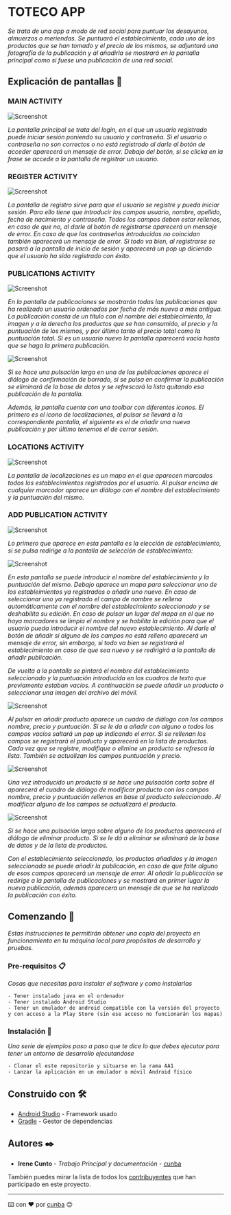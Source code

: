 # TOTECO APP

_Se trata de una app a modo de red social para puntuar los desayunos, almuerzos o meriendas. Se puntuará el establecimiento, cada uno de los productos que se han tomado y el precio de los mismos, se adjuntará una fotografía de la publicación y al añadirla se mostrará en la pantalla principal como si fuese una publicación de una red social._

## Explicación de pantallas 📱

### MAIN ACTIVITY

![Screenshot](snapshots/MainActivity.png)

_La pantalla principal se trata del login, en el que un usuario registrado puede iniciar sesión poniendo su usuario y contraseña. Si el usuario o contraseña no son correctos o no está registrado al darle al botón de acceder aparecerá un mensaje de error. Debajo del botón, si se clicka en la frase se accede a la pantalla de registrar un usuario._

### REGISTER ACTIVITY

![Screenshot](snapshots/RegisterActivity.png)

_La pantalla de registro sirve para que el usuario se registre y pueda iniciar sesión. Para ello tiene que introducir los campos usuario, nombre, apellido, fecha de nacimiento y contraseña. Todos los campos deben estar rellenos, en caso de que no, al darle al botón de registrarse aparecerá un mensaje de error. En caso de que las contraseñas introducidas no coincidan también aparecerá un mensaje de error. Si todo va bien, al registrarse se pasará a la pantalla de inicio de sesión y aparecerá un pop up diciendo que el usuario ha sido registrado con éxito._

### PUBLICATIONS ACTIVITY

![Screenshot](snapshots/PublicationsActivity.png)

_En la pantalla de publicaciones se mostrarán todas las publicaciones que ha realizado un usuario ordenadas por fecha de más nueva a más antigua. La publicación consta de un título con el nombre del establecimiento, la imagen y a la derecha los productos que se han consumido, el precio y la puntuación de los mismos, y por último tanto el precio total como la puntuación total. Si es un usuario nuevo la pantalla aparecerá vacía hasta que se haga la primera publicación._

![Screenshot](snapshots/DeletePublicationDialog.png)

_Si se hace una pulsación larga en una de las publicaciones aparece el diálogo de confirmación de borrado, si se pulsa en confirmar la publicación se eliminará de la base de datos y se refrescará la lista quitando esa publicación de la pantalla._

_Además, la pantalla cuenta con una toolbar con diferentes iconos. El primero es el icono de localizaciones, al pulsar se llevará a la correspondiente pantalla, el siguiente es el de añadir una nueva publicación y por último tenemos el de cerrar sesión._

### LOCATIONS ACTIVITY

![Screenshot](snapshots/LocationsActivity.png)

_La pantalla de localizaciones es un mapa en el que aparecen marcados todos los establecimientos registrados por el usuario. Al pulsar encima de cualquier marcador aparece un diálogo con el nombre del establecimiento y la puntuación del mismo._

### ADD PUBLICATION ACTIVITY

![Screenshot](snapshots/AddPublicationActivity.png)

_Lo primero que aparece en esta pantalla es la elección de establecimiento, si se pulsa redirige a la pantalla de selección de establecimiento:_

![Screenshot](snapshots/AddEstablishmentActivity.png)

_En esta pantalla se puede introducir el nombre del establecimiento y la puntuación del mismo. Debajo aparece un mapa para seleccionar uno de los estableimientos ya registrados o añadir uno nuevo. En caso de seleccionar uno ya registrado el campo de nombre se rellena automáticamente con el nombre del establecimiento seleccionado y se deshabilita su edición. En caso de pulsar un lugar del mapa en el que no haya marcadores se limpia el nombre y se habilita la edición para que el usuario pueda introducir el nombre del nuevo establecimiento. Al darle al botón de añadir si alguno de los campos no está relleno aparecerá un mensaje de error, sin embargo, si todo va bien se registrará el establecimiento en caso de que sea nuevo y se redirigirá a la pantalla de añadir publicación._

_De vuelta a la pantalla se pintará el nombre del establecimiento seleccionado y la puntuación introducida en los cuadros de texto que previamente estaban vacíos. A continuación se puede añadir un producto o seleccionar una imagen del archivo del móvil._

![Screenshot](snapshots/AddProductFragment.png)

_Al pulsar en añadir producto aparece un cuadro de diálogo con los campos nombre, precio y puntuación. Si se le da a añadir con alguno o todos los campos vacíos saltará un pop up indicando el error. Si se rellenan los campos se registrará el producto y aparecerá en la lista de productos. Cada vez que se registre, modifique o elimine un producto se refresca la lista. También se actualizan los campos puntuación y precio._

![Screenshot](snapshots/ModifyProductFragment.png)

_Una vez introducido un producto si se hace una pulsación corta sobre él aparecerá el cuadro de diálogo de modificar producto con los campos nombre, precio y puntuación rellenos en base al producto seleccionado. Al modificar alguno de los campos se actualizará el producto._

![Screenshot](snapshots/DeleteProductDialog.png)

_Si se hace una pulsación larga sobre alguno de los productos aparecerá el diálogo de eliminar producto. Si se le dá a eliminar se eliminará de la base de datos y de la lista de productos._

_Con el establecimiento seleccionado, los productos añadidos y la imagen seleccionada se puede añadir la publicación, en caso de que falte alguno de esos campos aparecerá un mensaje de error. Al añadir la publicación se redirige a la pantalla de publicaciones y se mostrará en primer lugar la nueva publicación, además aparecera un mensaje de que se ha realizado la publicación con éxito._

## Comenzando 🚀

_Estas instrucciones te permitirán obtener una copia del proyecto en funcionamiento en tu máquina local para propósitos de desarrollo y pruebas._


### Pre-requisitos 📋

_Cosas que necesitas para instalar el software y como instalarlas_

```
- Tener instalado java en el ordenador
- Tener instalado Android Studio
- Tener un emulador de android compatible con la versión del proyecto y con acceso a la Play Store (sin ese acceso no funcionarán los mapas)
```

### Instalación 🔧

_Una serie de ejemplos paso a paso que te dice lo que debes ejecutar para tener un entorno de desarrollo ejecutandose_

```
- Clonar el este repositorio y situarse en la rama AA1
- Lanzar la aplicación en un emulador o móvil Android físico
```

## Construido con 🛠️

* [Android Studio](https://developer.android.com) - Framework usado
* [Gradle](https://gradle.org) - Gestor de dependencias

## Autores ✒️

* **Irene Cunto** - *Trabajo Principal y documentación* - [cunba](https://github.com/cunba)

También puedes mirar la lista de todos los [contribuyentes](https://github.com/cunba/toteco_app) que han participado en este proyecto.


---
⌨️ con ❤️ por [cunba](https://github.com/cunba) 😊
